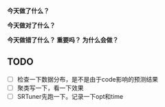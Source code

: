 **今天做了什么？**


**今天做对了什么？** 


**今天做错了什么？ 重要吗？ 为什么会做？**


## TODO
- [ ] 检查一下数据分布，是不是由于code影响的预测结果
- [ ] 聚类写一下，看一下效果
- [ ] SRTuner先跑一下。记录一下opt和time